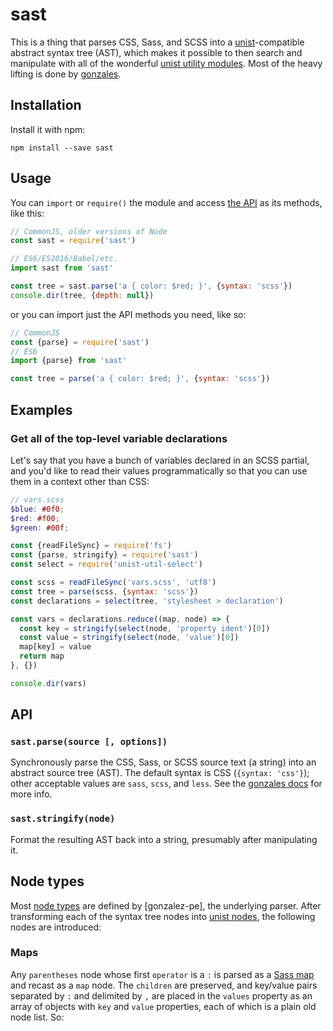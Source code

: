 # sast
This is a thing that parses CSS, Sass, and SCSS into a [unist]-compatible
abstract syntax tree (AST), which makes it possible to then search and
manipulate with all of the wonderful [unist utility modules][utilities]. Most
of the heavy lifting is done by [gonzales].

## Installation
Install it with npm:

```
npm install --save sast
```

## Usage
You can `import` or `require()` the module and access [the API](#api) as its
methods, like this:

```js
// CommonJS, older versions of Node
const sast = require('sast')

// ES6/ES2016/Babel/etc.
import sast from 'sast'

const tree = sast.parse('a { color: $red; }', {syntax: 'scss'})
console.dir(tree, {depth: null})
```

or you can import just the API methods you need, like so:

```js
// CommonJS
const {parse} = require('sast')
// ES6
import {parse} from 'sast'

const tree = parse('a { color: $red; }', {syntax: 'scss'})
```

## Examples

### Get all of the top-level variable declarations
Let's say that you have a bunch of variables declared in an SCSS partial, and
you'd like to read their values programmatically so that you can use them in a
context other than CSS:

```scss
// vars.scss
$blue: #0f0;
$red: #f00;
$green: #00f;
```

```js
const {readFileSync} = require('fs')
const {parse, stringify} = require('sast')
const select = require('unist-util-select')

const scss = readFileSync('vars.scss', 'utf8')
const tree = parse(scss, {syntax: 'scss'})
const declarations = select(tree, 'stylesheet > declaration')

const vars = declarations.reduce((map, node) => {
  const key = stringify(select(node, 'property ident')[0])
  const value = stringify(select(node, 'value')[0])
  map[key] = value
  return map
}, {})

console.dir(vars)
```


## API

### `sast.parse(source [, options])`
Synchronously parse the CSS, Sass, or SCSS source text (a string) into an
abstract source tree (AST). The default syntax is CSS (`{syntax: 'css'}`);
other acceptable values are `sass`, `scss`, and `less`. See the [gonzales
docs](https://github.com/tonyganch/gonzales-pe#parameters-1) for more info.

### `sast.stringify(node)`
Format the resulting AST back into a string, presumably after manipulating it.

## Node types
Most [node types] are defined by [gonzalez-pe], the underlying parser. After
transforming each of the syntax tree nodes into [unist nodes], the following
nodes are introduced:

### Maps
Any `parentheses` node whose first `operator` is a `:` is parsed as a [Sass
map] and recast as a `map` node. The `children` are preserved, and key/value
pairs separated by `:` and delimited by `,` are placed in the `values` property
as an array of objects with `key` and `value` properties, each of which is a
plain old node list. So:

```js

```


[gonzales]: https://github.com/tonyganch/gonzales-pe
[node types]: https://github.com/tonyganch/gonzales-pe/blob/dev/docs/node-types.md
[sass map]: https://www.sitepoint.com/using-sass-maps/
[unist]: https://github.com/syntax-tree/unist
[unist nodes]: https://github.com/syntax-tree/unist#unist-nodes
[utilities]: https://github.com/syntax-tree/unist#list-of-utilities
